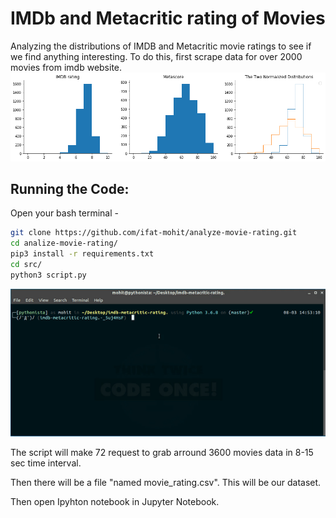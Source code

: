# IMDb and Metacritic rating of Movies

Analyzing the distributions of IMDB and Metacritic movie ratings to see if we find anything interesting.
To do this, first scrape data for over 2000 movies from imdb website.
<img src="images/plot.png">



## Running the Code:

Open your bash terminal -
``` bash
git clone https://github.com/ifat-mohit/analyze-movie-rating.git
cd analize-movie-rating/
pip3 install -r requirements.txt
cd src/
python3 script.py
```

<img src="images/terminal_while_run_the_script_in_10x_speed.gif">

The script will make 72 request to grab arround 3600 movies data in 8-15 sec time interval.

Then there will be a file "named movie_rating.csv". This will be our dataset.

Then open Ipyhton notebook in Jupyter Notebook.
